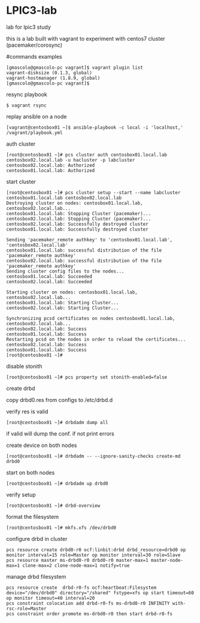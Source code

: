 # LPIC3-lab
lab for lpic3 study

this is a lab built with vagrant to experiment with centos7 cluster (pacemaker/corosync)

#commands examples

```
[gmascolo@gmascolo-pc vagrant]$ vagrant plugin list
vagrant-disksize (0.1.3, global)
vagrant-hostmanager (1.8.9, global)
[gmascolo@gmascolo-pc vagrant]$ 
```
resync playbook
```
$ vagrant rsync
```

replay ansible on a node
```
[vagrant@centosbox01 ~]$ ansible-playbook -c local -i 'localhost,' /vagrant/playbook.yml 
```

auth cluster
```
[root@centosbox01 ~]# pcs cluster auth centosbox01.local.lab centosbox02.local.lab -u hacluster -p labcluster
centosbox02.local.lab: Authorized
centosbox01.local.lab: Authorized
```
start cluster

```
[root@centosbox01 ~]# pcs cluster setup --start --name labcluster centosbox01.local.lab centosbox02.local.lab 
Destroying cluster on nodes: centosbox01.local.lab, centosbox02.local.lab...
centosbox01.local.lab: Stopping Cluster (pacemaker)...
centosbox02.local.lab: Stopping Cluster (pacemaker)...
centosbox02.local.lab: Successfully destroyed cluster
centosbox01.local.lab: Successfully destroyed cluster

Sending 'pacemaker_remote authkey' to 'centosbox01.local.lab', 'centosbox02.local.lab'
centosbox01.local.lab: successful distribution of the file 'pacemaker_remote authkey'
centosbox02.local.lab: successful distribution of the file 'pacemaker_remote authkey'
Sending cluster config files to the nodes...
centosbox01.local.lab: Succeeded
centosbox02.local.lab: Succeeded

Starting cluster on nodes: centosbox01.local.lab, centosbox02.local.lab...
centosbox01.local.lab: Starting Cluster...
centosbox02.local.lab: Starting Cluster...

Synchronizing pcsd certificates on nodes centosbox01.local.lab, centosbox02.local.lab...
centosbox02.local.lab: Success
centosbox01.local.lab: Success
Restarting pcsd on the nodes in order to reload the certificates...
centosbox02.local.lab: Success
centosbox01.local.lab: Success
[root@centosbox01 ~]# 
```

disable stonith
```
[root@centosbox01 ~]# pcs property set stonith-enabled=false
```

create drbd

copy drbd0.res from configs to /etc/drbd.d

verify res is valid
```
[root@centosbox01 ~]# drbdadm dump all
```
if valid will dump the conf. if not print errors

create device on both nodes
```
[root@centosbox01 ~]# drbdadm -- --ignore-sanity-checks create-md drbd0
```

start on both nodes
```
[root@centosbox01 ~]# drbdadm up drbd0
```

verify setup

```
[root@centosbox01 ~]# drbd-overview 
```

format the filesystem
```
[root@centosbox01 ~]# mkfs.xfs /dev/drbd0 
```
configure drbd in cluster
```
pcs resource create drbd0-r0 ocf:linbit:drbd drbd_resource=drbd0 op monitor interval=15 role=Master op monitor interval=30 role=Slave
pcs resource master ms-drbd0-r0 drbd0-r0 master-max=1 master-node-max=1 clone-max=2 clone-node-max=1 notify=true
```

manage drbd filesystem
```
pcs resource create  drbd-r0-fs ocf:heartbeat:Filesystem device="/dev/drbd0" directory="/shared" fstype=xfs op start timeout=60 op monitor timeout=40 interval=20
pcs constraint colocation add drbd-r0-fs ms-drbd0-r0 INFINITY with-rsc-role=Master
pcs constraint order promote ms-drbd0-r0 then start drbd-r0-fs

```

